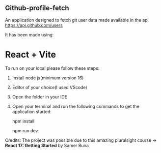 Github-profile-fetch
--------------------

An application designed to fetch git user data made available in the api https://api.github.com/users

It has been made using:

# React + Vite


To run on your local please follow these steps:

1. Install node js(minimum version 16)
2. Editor of your choice(I used VScode)
3. Open the folder in your IDE
4. Open your terminal and run the following commands to get the application started:
   
   npm install
   
   npm run dev


Credits:
The project was possible due to this amazing pluralsight course -> **React 17: Getting Started** by Samer Buna
